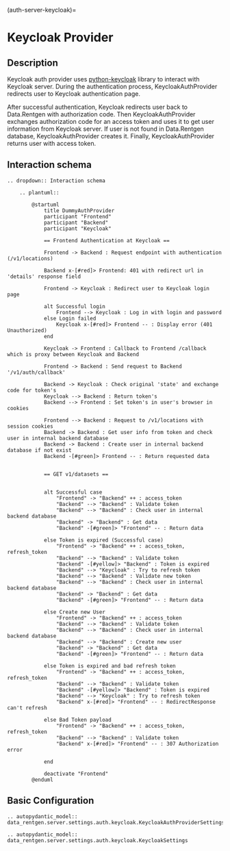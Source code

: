 (auth-server-keycloak)=

# Keycloak Provider

## Description

Keycloak auth provider uses [python-keycloak](https://pypi.org/project/python-keycloak/) library to interact with Keycloak server. During the authentication process,
KeycloakAuthProvider redirects user to Keycloak authentication page.

After successful authentication, Keycloak redirects user back to Data.Rentgen with authorization code.
Then KeycloakAuthProvider exchanges authorization code for an access token and uses it to get user information from Keycloak server.
If user is not found in Data.Rentgen database, KeycloakAuthProvider creates it. Finally, KeycloakAuthProvider returns user with access token.

## Interaction schema

```{eval-rst}
.. dropdown:: Interaction schema

    .. plantuml::

        @startuml
            title DummyAuthProvider
            participant "Frontend"
            participant "Backend"
            participant "Keycloak"

            == Frontend Authentication at Keycloak ==

            Frontend -> Backend : Request endpoint with authentication (/v1/locations)

            Backend x-[#red]> Frontend: 401 with redirect url in 'details' response field

            Frontend -> Keycloak : Redirect user to Keycloak login page

            alt Successful login
                Frontend --> Keycloak : Log in with login and password
            else Login failed
                Keycloak x-[#red]> Frontend -- : Display error (401 Unauthorized)
            end

            Keycloak -> Frontend : Callback to Frontend /callback which is proxy between Keycloak and Backend

            Frontend -> Backend : Send request to Backend '/v1/auth/callback'

            Backend -> Keycloak : Check original 'state' and exchange code for token's
            Keycloak --> Backend : Return token's
            Backend --> Frontend : Set token's in user's browser in cookies

            Frontend --> Backend : Request to /v1/locations with session cookies
            Backend -> Backend : Get user info from token and check user in internal backend database
            Backend -> Backend : Create user in internal backend database if not exist
            Backend -[#green]> Frontend -- : Return requested data


            == GET v1/datasets ==


            alt Successful case
                "Frontend" -> "Backend" ++ : access_token
                "Backend" --> "Backend" : Validate token
                "Backend" --> "Backend" : Check user in internal backend database
                "Backend" -> "Backend" : Get data
                "Backend" -[#green]> "Frontend" -- : Return data

            else Token is expired (Successful case)
                "Frontend" -> "Backend" ++ : access_token, refresh_token
                "Backend" --> "Backend" : Validate token
                "Backend" -[#yellow]> "Backend" : Token is expired
                "Backend" --> "Keycloak" : Try to refresh token
                "Backend" --> "Backend" : Validate new token
                "Backend" --> "Backend" : Check user in internal backend database
                "Backend" -> "Backend" : Get data
                "Backend" -[#green]> "Frontend" -- : Return data

            else Create new User
                "Frontend" -> "Backend" ++ : access_token
                "Backend" --> "Backend" : Validate token
                "Backend" --> "Backend" : Check user in internal backend database
                "Backend" --> "Backend" : Create new user
                "Backend" -> "Backend" : Get data
                "Backend" -[#green]> "Frontend" -- : Return data

            else Token is expired and bad refresh token
                "Frontend" -> "Backend" ++ : access_token, refresh_token
                "Backend" --> "Backend" : Validate token
                "Backend" -[#yellow]> "Backend" : Token is expired
                "Backend" --> "Keycloak" : Try to refresh token
                "Backend" x-[#red]> "Frontend" -- : RedirectResponse can't refresh

            else Bad Token payload
                "Frontend" -> "Backend" ++ : access_token, refresh_token
                "Backend" --> "Backend" : Validate token
                "Backend" x-[#red]> "Frontend" -- : 307 Authorization error

            end

            deactivate "Frontend"
        @enduml

```

## Basic Configuration

```{eval-rst}
.. autopydantic_model:: data_rentgen.server.settings.auth.keycloak.KeycloakAuthProviderSettings
```

```{eval-rst}
.. autopydantic_model:: data_rentgen.server.settings.auth.keycloak.KeycloakSettings

```
